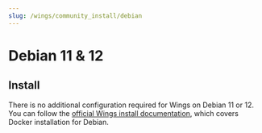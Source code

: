 ```yaml
---
slug: /wings/community_install/debian
---
```


# Debian 11 & 12

## Install

There is no additional configuration required for Wings on Debian 11 or 12. You can follow the [official Wings install documentation](../../../documentation/wings/installing.md), which covers Docker installation for Debian.
